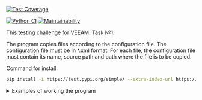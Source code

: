 
[![Test Coverage](https://api.codeclimate.com/v1/badges/79bd67420d86d80dc1db/test_coverage)](https://codeclimate.com/github/SergeyKornienko/copy-files/test_coverage)

[![Python CI](https://github.com/SergeyKornienko/copy-files/actions/workflows/linter.yml/badge.svg)](https://github.com/SergeyKornienko/copy-files/actions/workflows/linter.yml) [![Maintainability](https://api.codeclimate.com/v1/badges/79bd67420d86d80dc1db/maintainability)](https://codeclimate.com/github/SergeyKornienko/copy-files/maintainability)

This testing challenge for VEEAM. Task №1.


The program copies files according to the configuration file. The configuration file must be in *.xml format. For 
each file, the configuration file must contain its name, source path and path where the file is to be copied.


Command for install:
```bash
pip install -i https://test.pypi.org/simple/ --extra-index-url https://pypi.org/simple copy-files-skornienko
```

<details>
<summary>Examples of working the program</summary>




</details>
